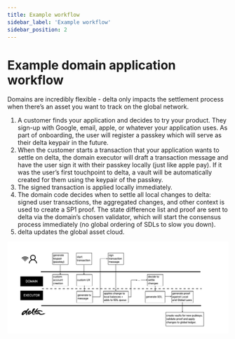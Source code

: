 ```yaml
---
title: Example workflow
sidebar_label: 'Example workflow'
sidebar_position: 2
---
```


# Example domain application workflow

Domains are incredibly flexible - delta only impacts the settlement process when there’s an asset you want to track on the global network.

1. A customer finds your application and decides to try your product. They sign-up with Google, email, apple, or whatever your application uses. As part of onboarding, the user will register a passkey which will serve as their delta keypair in the future.
2. When the customer starts a transaction that your application wants to settle on delta, the domain executor will draft a transaction message and have the user sign it with their passkey locally (just like apple pay). If it was the user’s first touchpoint to delta, a vault will be automatically created for them using the keypair of the passkey.
3. The signed transaction is applied locally immediately. 
4. The domain code decides when to settle all local changes to delta: signed user transactions, the aggregated changes, and other context is used to create a SP1 proof. The state difference list and proof are sent to delta via the domain’s chosen validator, which will start the consensus process immediately (no global ordering of SDLs to slow you down).
5. delta updates the global asset cloud.

![domain workflow diagram](/img/delta_workflow.png)